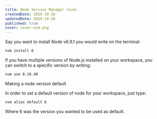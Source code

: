 ```yaml
---
title: Node Version Manager (nvm)
createdDate: 2019-10-26
updatedDate: 2019-10-26
published: true
cover: cover-nvm.png
---
```


Say you want to install Node v6.9.1 you would write on the terminal:

```bash
nvm install 6
```

If you have multiple versions of Node.js installed on your workspace,
you can switch to a specific version by writing:

```bash
nvm use 0.10.40
```

Making a node version default

In order to set a default version of node for your workspace, just
type:

```bash
nvm alias default 6
```

Where 6 was the version you wanted to be used as default.
